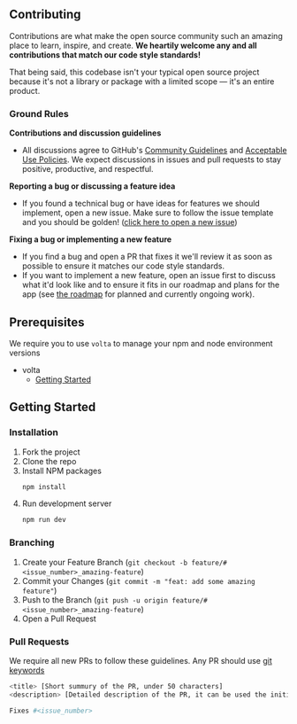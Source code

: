 ## Contributing

Contributions are what make the open source community such an amazing place to learn, inspire, and create. **We heartily welcome any and all contributions that match our code style standards!**

That being said, this codebase isn't your typical open source project because it's not a library or package with a limited scope — it's an entire product.

### Ground Rules

**Contributions and discussion guidelines**

- All discussions agree to GitHub's [Community Guidelines](https://help.github.com/en/github/site-policy/github-community-guidelines) and [Acceptable Use Policies](https://help.github.com/en/github/site-policy/github-acceptable-use-policies). We expect discussions in issues and pull requests to stay positive, productive, and respectful.

**Reporting a bug or discussing a feature idea**

- If you found a technical bug or have ideas for features we should implement, open a new issue. Make sure to follow the issue template and you should be golden! ([click here to open a new issue](https://github.com/chingu-voyages/v33-bears-team-15/issues/new/choose))

**Fixing a bug or implementing a new feature**

- If you find a bug and open a PR that fixes it we'll review it as soon as possible to ensure it matches our code style standards.
- If you want to implement a new feature, open an issue first to discuss what it'd look like and to ensure it fits in our roadmap and plans for the app (see [the roadmap](https://github.com/chingu-voyages/v33-bears-team-15/issues) for planned and currently ongoing work).

## Prerequisites

We require you to use `volta` to manage your npm and node environment versions

- volta
  - [Getting Started](https://docs.volta.sh/guide/getting-started)

## Getting Started

### Installation

1. Fork the project
2. Clone the repo
3. Install NPM packages
   ```sh
   npm install
   ```
4. Run development server
   ```sh
   npm run dev
   ```

### Branching

1. Create your Feature Branch (`git checkout -b feature/#<issue_number>_amazing-feature`)
2. Commit your Changes (`git commit -m "feat: add some amazing feature"`)
3. Push to the Branch (`git push -u origin feature/#<issue_number>_amazing-feature`)
4. Open a Pull Request

### Pull Requests

We require all new PRs to follow these guidelines. Any PR should use [git keywords](https://docs.github.com/en/enterprise-server@3.0/github/writing-on-github/working-with-advanced-formatting/using-keywords-in-issues-and-pull-requests)

```sh
<title> [Short summury of the PR, under 50 characters]
<description> [Detailed description of the PR, it can be used the initial issue description]

Fixes #<issue_number>
```

